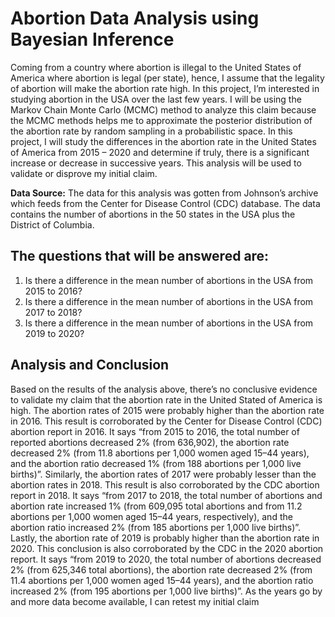 # **Abortion Data Analysis using Bayesian Inference**

Coming from a country where abortion is illegal to the United States of America where abortion is legal (per state), hence, I assume that the legality of abortion will make the abortion rate high. In this project, I’m interested in studying abortion in the USA over the last few years. I will be using the Markov Chain Monte Carlo (MCMC) method to analyze this claim because the MCMC methods helps me to approximate the posterior distribution of the abortion rate by random sampling in a probabilistic space. In this project, I will study the differences in the abortion rate in the United States of America from 2015 – 2020 and determine if truly, there is a significant increase or decrease in successive years. This analysis will be used to validate or disprove my initial claim.

**Data Source:** The data for this analysis was gotten from Johnson’s archive which feeds from the Center for Disease Control (CDC) database. The data contains the number of abortions in the 50 states in the USA plus the District of Columbia.

## **The questions that will be answered are:**
  1.  Is there a difference in the mean number of abortions in the USA from 2015 to 2016?
  2.  Is there a difference in the mean number of abortions in the USA from 2017 to 2018?
  3.  Is there a difference in the mean number of abortions in the USA from 2019 to 2020?
  
## **Analysis and Conclusion**
Based on the results of the analysis above, there’s no conclusive evidence to validate my claim that the abortion rate in the United Stated of America is high. The abortion rates of 2015 were probably higher than the abortion rate in 2016. This result is corroborated by the Center for Disease Control (CDC) abortion report in 2016. It says “from 2015 to 2016, the total number of reported abortions decreased 2% (from 636,902), the abortion rate decreased 2% (from 11.8 abortions per 1,000 women aged 15–44 years), and the abortion ratio decreased 1% (from 188 abortions per 1,000 live births)”. Similarly, the abortion rates of 2017 were probably lesser than the abortion rates in 2018. This result is also corroborated by the CDC abortion report in 2018. It says “from 2017 to 2018, the total number of abortions and abortion rate increased 1% (from 609,095 total abortions and from 11.2 abortions per 1,000 women aged 15–44 years, respectively), and the abortion ratio increased 2% (from 185 abortions per 1,000 live births)”. Lastly, the abortion rate of 2019 is probably higher than the abortion rate in 2020. This conclusion is also corroborated by the CDC in the 2020 abortion report. It says “from 2019 to 2020, the total number of abortions decreased 2% (from 625,346 total abortions), the abortion rate decreased 2% (from 11.4 abortions per 1,000 women aged 15–44 years), and the abortion ratio increased 2% (from 195 abortions per 1,000 live births)”. As the years go by and more data become available, I can retest my initial claim
